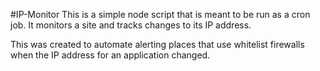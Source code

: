 #IP-Monitor
This is a simple node script that is meant to be run as a cron job. It monitors
a site and tracks changes to its IP address.

This was created to automate alerting places that use whitelist firewalls when
the IP address for an application changed.

